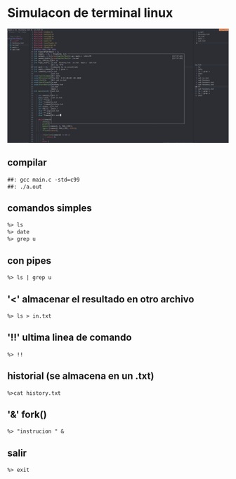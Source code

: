 # Simulacon de terminal linux
![img](https://github.com/yerson001/shell_OS/blob/main/shell.PNG)
## compilar
~~~
##: gcc main.c -std=c99
##: ./a.out
~~~
## comandos simples
~~~
%> ls
%> date
%> grep u
~~~
## con pipes
~~~
%> ls | grep u
~~~
##  '<' almacenar el resultado en otro archivo
~~~
%> ls > in.txt
~~~
## '!!' ultima linea de comando
~~~
%> !!
~~~
## historial (se almacena en un .txt)
~~~
%>cat history.txt
~~~
## '&' fork()
~~~
%> "instrucion " &
~~~
## salir
~~~
%> exit
~~~
